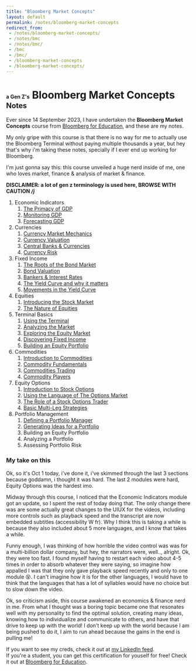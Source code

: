 ```yaml
---
title: "Bloomberg Market Concepts"
layout: default
permalink: /notes/bloomberg-market-concepts
redirect_from:
 - /notes/bloomberg-market-concepts/
 - /notes/bmc
 - /notes/bmc/
 - /bmc
 - /bmc/
 - /bloomberg-market-concepts
 - /bloomberg-market-concepts/
---
```


# <span style="font-size:50%;">a Gen Z's</span> Bloomberg Market Concepts <span style="font-size:70%">Notes</span>

Ever since 14 September 2023, I have undertaken the **Bloomberg Market Concepts** course from [Bloomberg for Education](https://portal.bloombergforeducation.com), and these are my notes. 

My only gripe with this course is that there is no way for me to actually use the Bloomberg Terminal without paying multiple thousands a year, but hey that's why i'm taking these notes, specially if I ever end up working for Bloomberg. 

I'm just gonna say this: this course unveiled a huge nerd inside of me, one who loves market, finance & analysis of market & finance. 

**DISCLAIMER: a lot of gen z terminology is used here, BROWSE WITH CAUTION _/j_**

1. Economic Indicators
    1. [The Primacy of GDP](/notes/bmc/1/1)
    1. [Monitoring GDP](/notes/bmc/1/2)
    1. [Forecasting GDP](/notes/bmc/1/3)
1. Currencies
    1. [Currency Market Mechanics](/notes/bmc/2/1)
    1. [Currency Valuation](/notes/bmc/2/2)
    1. [Central Banks & Currencies](/notes/bmc/2/3)
    1. [Currency Risk](/notes/bmc/2/4)
1. Fixed Income
    1. [The Roots of the Bond Market](/notes/bmc/3/1)
    1. [Bond Valuation](/notes/bmc/3/2)
    1. [Bankers & Interest Rates](/notes/bmc/3/3)
    1. [The Yield Curve and why it matters](/notes/bmc/3/4)
    1. [Movements in the Yield Curve](/notes/bmc/3/5)
1. Equities
    1. [Introducing the Stock Market](/notes/bmc/4/1)
    1. [The Nature of Equities](/notes/bmc/4/2)
1. Terminal Basics
    1. [Using the Terminal](/notes/bmc/5/1)
    1. [Analyzing the Market](/notes/bmc/5/2)
    1. [Exploring the Equity Market](/notes/bmc/5/3)
    1. [Discovering Fixed Income](/notes/bmc/5/4)
    1. [Building an Equity Portfolio](/notes/bmc/5/5)
1. Commodities 
    1. [Introduction to Commodities](/notes/bmc/6/1)
    1. [Commodity Fundamentals](/notes/bmc/6/2)
    1. [Commodities Trading](/notes/bmc/6/3)
    1. [Commodity Players](/notes/bmc/6/4)
1. Equity Options 
    1. [Introduction to Stock Options](/notes/bmc/7/1)
    1. [Using the Language of The Options Market](/notes/bmc/7/2)
    1. [The Role of a Stock Options Trader](/notes/bmc/7/3)
    1. [Basic Multi-Leg Strategies](/notes/bmc/7/4)
1. Portfolio Management
    1. [Defining a Portfolio Manager](/notes/bmc/8/1)
    1. [Generating Ideas for a Portfolio](/notes/bmc/8/2)
    1. Building an Equity Portfolio
    1. Analyzing a Portfolio
    1. Assessing Portfolio Risk

### My take on this
Ok, so it's Oct 1 today, i've done it, i've skimmed through the last 3 sections because goddamn, i thought it was hard. The last 2 modules were hard, Equity Options was the hardest imo. 

Midway through this course, I noticed that the Economic Indicators module got an update, so I spent the rest of today doing that. The only change there was are some actually great changes to the UIUX for the videos, including more controls such as playback speed and the transcript are now embedded subtitles (accessibility W fr). Why I think this is taking a while is because they also included about 5 more languages, and I know that takes a while. 

Funny enough, I was thinking of how horrible the video control was was for a multi-billion dollar company, but hey, the narrators were, well.., alright. Ok, they were too fast. I found myself having to restart each video about 4-5 times in order to absorb whatever they were saying, so imagine how appalled I was that they only gave playback speed recently and only to one module 😵. I can't imagine how it is for the other languages, I would have to think that the languages that has a lot of syllables would have no choice but to slow down the video. 

Ok, so criticism aside, this course awakened an economics & finance nerd in me. From what I thought was a boring topic became one that resonates well with my personality to find the optimal solution, creating many ideas, knowing how to individualize and communicate to others, and have that drive to keep up with the world! I don't keep up with the world because I am being pushed to do it, I aim to run ahead because the gains in the end is pulling me!

If you want to see my creds, check it out at [my LinkedIn feed](https://www.linkedin.com/posts/ari-hamed_upskill-economics-growth-activity-7114083514098098176-NMCL/).  
If you're a student, you can get this certification for youself for free! Check it out at [Bloomberg for Education](https://portal.bloombergforeducation.com/courses).